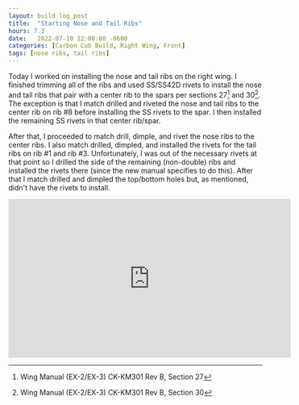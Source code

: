 ```yaml
---
layout: build_log_post
title:  "Starting Nose and Tail Ribs"
hours: 7.3
date:   2022-07-10 12:00:00 -0600
categories: [Carbon Cub Build, Right Wing, Front]
tags: [nose ribs, tail ribs]
---
```


Today I worked on installing the nose and tail ribs on the right wing. I finished trimming all of the ribs and used SS/SS42D rivets to install the nose and tail ribs that pair with a center rib to the spars per sections 27[^section-27-ref] and 30[^section-30-ref]. The exception is that I match drilled and riveted the nose and tail ribs to the center rib on rib #8 before installing the SS rivets to the spar. I then installed the remaining SS rivets in that center rib/spar.

After that, I proceeded to match drill, dimple, and rivet the nose ribs to the center ribs. I also match drilled, dimpled, and installed the rivets for the tail ribs on rib #1 and rib #3. Unfortunately, I was out of the necessary rivets at that point so I drilled the side of the remaining (non-double) ribs and installed the rivets there (since the new manual specifies to do this). After that I match drilled and dimpled the top/bottom holes but, as mentioned, didn't have the rivets to install.

<iframe width="560" height="315" src="https://www.youtube.com/embed/bbgS5iosgA8" title="YouTube video player" frameborder="0" allow="accelerometer; autoplay; clipboard-write; encrypted-media; gyroscope; picture-in-picture" allowfullscreen></iframe>

[^section-27-ref]: Wing Manual (EX-2/EX-3) CK-KM301 Rev B, Section 27
[^section-30-ref]: Wing Manual (EX-2/EX-3) CK-KM301 Rev B, Section 30